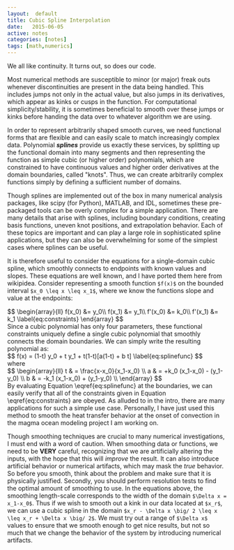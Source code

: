 ```yaml
---
layout:  default
title: Cubic Spline Interpolation
date:   2015-06-05 
active: notes
categories: [notes]
tags: [math,numerics]
---
```

We all like continuity. 
It turns out, so does our code.

Most numerical methods are susceptible to minor (or major) freak outs whenever discontinuities are present in the data being handled.
This includes jumps not only in the actual value, but also jumps in its derivatives, which appear as kinks or cusps in the function.
For computational simplicity/stability, it is sometimes beneficial to smooth over these jumps or kinks before handing the data over to whatever algorithm we are using.

In order to represent arbitrarily shaped smooth curves, we need functional forms that are flexible and can easily scale to match increasingly complex data.
Polynomial ***splines*** provide us exactly these services, by splitting up the functional domain into many segments and then representing the function as simple cubic (or higher order) polynomials, which are constrained to have continuous values and higher order derivatives at the domain boundaries, called "knots".
Thus, we can create arbitrarily complex functions simply by defining a sufficient number of domains.

Though splines are implemented out of the box in many numerical analysis packages, like scipy (for Python), MATLAB, and IDL, sometimes these pre-packaged tools can be overly complex for a simple application.
There are many details that arise with splines, including boundary conditions, creating basis functions, uneven knot positions, and extrapolation behavior.
Each of these topics are important and can play a large role in sophisticated spline applications, but they can also be overwhelming for some of the simplest cases where splines can be useful.

It is therefore useful to consider the equations for a single-domain cubic spline, which smoothly connects to endpoints with known values and slopes.
These equations are well known, and I have ported them here from wikipidea.
Consider representing a smooth function `$f(x)$` on the bounded interval `$x_0 \leq x \leq x_1$`, where we know the functions slope and value at the endpoints:
<div>$$
\begin{array}{ll}
f(x_0) &= y_0\\
f(x_1) &= y_1\\
f'(x_0) &= k_0\\
f'(x_1) &= k_1
\label{eq:constraints}
\end{array}
$$</div>
Since a cubic polynomial has only four parameters, these functional constraints uniquely define a single cubic polynomial that smoothly connects the domain boundaries.
We can simply write the resulting polynomial as:
<div>$$
f(x) = (1-t) y_0 + t y_1 + t(1-t)[a(1-t) + b t]
\label{eq:splinefunc}
$$</div>
where 
<div>$$
\begin{array}{ll}
t & = \frac{x-x_0}{x_1-x_0} \\
a & = +k_0 (x_1-x_0) - (y_1-y_0) \\
b & = -k_1 (x_1-x_0) + (y_1-y_0) \\
\end{array}
$$</div>
By evaluating Equation \eqref{eq:splinefunc} at the boundaries, we can easily verify that all of the constraints given in Equation \eqref{eq:constraints} are obeyed.
As alluded to in the intro, there are many applications for such a simple use case.
Personally, I have just used this method to smooth the heat transfer behavior at the onset of convection in the magma ocean modeling project I am working on.

Though smoothing techniques are crucial to many numerical investigations, I must end with a word of caution.
When smoothing data or functions, we need to be **VERY** careful, recognizing that we are artificially altering the inputs, with the hope that this will *improve* the result.
It can also introduce artificial behavior or numerical artifacts, which may mask the *true* behavior.
So before you smooth, think about the problem and make sure that it is physically justified.
Secondly, you should perform resolution tests to find the optimal amount of smoothing to use.
In the equations above, the smoothing length-scale corresponds to the width of the domain `$\Delta x = x_1-x_0$`.
Thus if we wish to smooth out a kink in our data located at `$x_r$`, we can use a cubic spline in the domain `$x_r - \Delta x \big/ 2 \leq x \leq x_r + \Delta x \big/ 2$`.
We must try out a range of `$\Delta x$` values to ensure that we smooth enough to get nice results, but not so much that we change the behavior of the system by introducing numerical artifacts.

